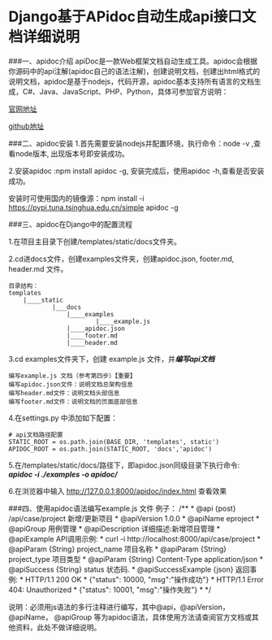 # Django基于APidoc自动生成api接口文档详细说明

###一、apidoc介绍
apiDoc是一款Web框架文档自动生成工具。apidoc会根据你源码中的api注解(apidoc自己的语法注解)，创建说明文档，创建出html格式的说明文档，apidoc是基于nodejs，代码开源，apidoc基本支持所有语言的文档生成，C#、Java、JavaScript、PHP、Python，具体可参加官方说明：
<p><a href="https://apidocjs.com/">官网地址</a></p>
<p><a href="https://github.com/apidoc/apidoc">github地址</a></p>

###二、apidoc安装
1.首先需要安装nodejs并配置环境，执行命令：node -v ,查看node版本, 出现版本号即安装成功。

2.安装apidoc :npm install apidoc -g, 安装完成后，使用apidoc -h,查看是否安装成功。

安装时可使用国内的镜像源：npm install -i https://pypi.tuna.tsinghua.edu.cn/simple apidoc -g


###三、apidoc在Django中的配置流程

1.在项目主目录下创建/templates/static/docs文件夹。

2.cd进docs文件，创建examples文件夹，创建apidoc.json, footer.md,  header.md 文件。

    目录结构：
    templates
        |____static
                |___docs
                    |____examples
                            |____example.js
                    |____apidoc.json
                    |____footer.md
                    |____header.md
    
3.cd examples文件夹下，创建 example.js 文件，并***编写api文档***

    编写example.js 文档（参考第四步）【重要】
    编写apidoc.json文件：说明文档总架构信息
    编写header.md文件：说明文档头部信息
    编写footer.md文件：说明文档的页面底部信息

4.在settings.py 中添加如下配置：

    # api文档路径配置
    STATIC_ROOT = os.path.join(BASE_DIR, 'templates', static')
    APIDOC_ROOT = os.path.join(STATIC_ROOT, 'docs','apidoc')

5.在/templates/static/docs/路径下，即apidoc.json同级目录下执行命令: ***apidoc -i ./examples -o apidoc/***

6.在浏览器中输入 http://127.0.0.1:8000/apidoc/index.html 查看效果



###四、使用apidoc语法编写example.js 文件
    例子：
    /**
    * @api {post} /api/case/project  新增/更新项目
    * @apiVersion 1.0.0
    * @apiName  eproject
    * @apiGroup 用例管理
    * @apiDescription  详细描述:新增项目管理
    * @apiExample API调用示例:
    * curl -i http://localhost:8000/api/case/project
    * @apiParam {String} project_name 项目名称
    * @apiParam {String} project_type 项目类型
    * @apiParam {String} Content-Type application/json
    * @apiSuccess {String} status 状态码.
     * @apiSuccessExample {json} 返回事例:
    * HTTP/1.1 200 OK
    * {"status": 10000, "msg":"操作成功"}
     *   HTTP/1.1 Error 404: Unauthorized
     * {"status": 10001, "msg":"操作失败"}
     * */

说明：必须用js语法的多行注释进行编写，其中@api，@apiVersion， @apiName， @apiGroup  等为apidoc语法，具体使用方法请查阅官方文档或其他资料，此处不做详细说明。